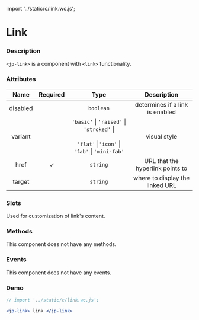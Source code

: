 import '../static/c/link.wc.js';

# Link

### Description

`<jp-link>` is a component with `<link>` functionality.

### Attributes

| **Name** | **Required** |                                              **Type**                                              |         **Description**          |
| :------: | :----------: | :------------------------------------------------------------------------------------------------: | :------------------------------: |
| disabled |              |                                             `boolean`                                              | determines if a link is enabled  |
| variant  |              | `'basic'` \| `'raised'` \| `'stroked'` \| <br></br> `'flat'` \|`'icon'` \| `'fab'` \| `'mini-fab'` |           visual style           |
|   href   |      ✓       |                                              `string`                                              | URL that the hyperlink points to |
|  target  |              |                                              `string`                                              | where to display the linked URL  |

### Slots

Used for customization of link's content.

### Methods

This component does not have any methods.

### Events

This component does not have any events.

### Demo

```jsx live
// import '../static/c/link.wc.js';

<jp-link> link </jp-link>
```
